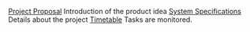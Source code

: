 [Project Proposal](https://github.com/FitnessForGeeks/FitnessForGeeks/blob/master/Documents/ProjectProposal_FitnessForGeeks.pdf)
Introduction of the product idea
[System Specifications](https://github.com/FitnessForGeeks/FitnessForGeeks/blob/master/Documents/SystemSpecification_FitnessForGeeks.pdf)
Details about the project
[Timetable](https://github.com/FitnessForGeeks/FitnessForGeeks/blob/master/Documents/Timetable.pdf)
Tasks are monitored.
